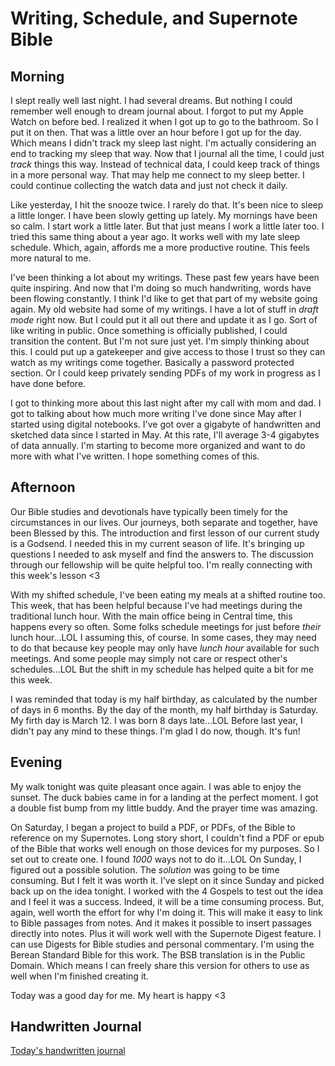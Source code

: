 # Writing, Schedule, and Supernote Bible

## Morning

I slept really well last night. I had several dreams. But nothing I could remember well enough to dream journal about. I forgot to put my Apple Watch on before bed. I realized it when I got up to go to the bathroom. So I put it on then. That was a little over an hour before I got up for the day. Which means I didn't track my sleep last night. I'm actually considering an end to tracking my sleep that way. Now that I journal all the time, I could just *track* things this way. Instead of technical data, I could keep track of things in a more personal way. That may help me connect to my sleep better. I could continue collecting the watch data and just not check it daily.

Like yesterday, I hit the snooze twice. I rarely do that. It's been nice to sleep a little longer. I have been slowly getting up lately. My mornings have been so calm. I start work a little later. But that just means I work a little later too. I tried this same thing about a year ago. It works well with my late sleep schedule. Which, again, affords me a more productive routine. This feels more natural to me.

I've been thinking a lot about my writings. These past few years have been quite inspiring. And now that I'm doing so much handwriting, words have been flowing constantly. I think I'd like to get that part of my website going again. My old website had some of my writings. I have a lot of stuff in *draft mode* right now. But I could put it all out there and update it as I go. Sort of like writing in public. Once something is officially published, I could transition the content. But I'm not sure just yet. I'm simply thinking about this. I could put up a gatekeeper and give access to those I trust so they can watch as my writings come together. Basically a password protected section. Or I could keep privately sending PDFs of my work in progress as I have done before.

I got to thinking more about this last night after my call with mom and dad. I got to talking about how much more writing I've done since May after I started using digital notebooks. I've got over a gigabyte of handwritten and sketched data since I started in May. At this rate, I'll average 3-4 gigabytes of data annually. I'm starting to become more organized and want to do more with what I've written. I hope something comes of this.

## Afternoon

Our Bible studies and devotionals have typically been timely for the circumstances in our lives. Our journeys, both separate and together, have been Blessed by this. The introduction and first lesson of our current study is a Godsend. I needed this in my current season of life. It's bringing up questions I needed to ask myself and find the answers to. The discussion through our fellowship will be quite helpful too. I'm really connecting with this week's lesson <3

With my shifted schedule, I've been eating my meals at a shifted routine too. This week, that has been helpful because I've had meetings during the traditional lunch hour. With the main office being in Central time, this happens every so often. Some folks schedule meetings for just before *their* lunch hour...LOL I assuming this, of course. In some cases, they may need to do that because key people may only have  *lunch hour* available for such meetings. And some people may simply not care or respect other's schedules...LOL But the shift in my schedule has helped quite a bit for me this week.

I was reminded that today is my half birthday, as calculated by the number of days in 6 months. By the day of the month, my half birthday is Saturday. My firth day is March 12. I was born 8 days late...LOL Before last year, I didn't pay any mind to these things. I'm glad I do now, though. It's fun!

## Evening

My walk tonight was quite pleasant once again. I was able to enjoy the sunset. The duck babies came in for a landing at the perfect moment. I got a double fist bump from my little buddy. And the prayer time was amazing.

On Saturday, I began a project to build a PDF, or PDFs, of the Bible to reference on my Supernotes. Long story short, I couldn't find a PDF or epub of the Bible that works well enough on those devices for my purposes. So I set out to create one. I found *1000* ways not to do it...LOL On Sunday, I figured out a possible solution. The *solution* was going to be time consuming. But I felt it was worth it. I've slept on it since Sunday and picked back up on the idea tonight. I worked with the 4 Gospels to test out the idea and I feel it was a success. Indeed, it will be a time consuming process. But, again, well worth the effort for why I'm doing it. This will make it easy to link to Bible passages from notes. And it makes it possible to insert passages directly into notes. Plus it will work well with the Supernote Digest feature. I can use Digests for Bible studies and personal commentary. I'm using the Berean Standard Bible for this work. The BSB translation is in the Public Domain. Which means I can freely share this version for others to use as well when I'm finished creating it.

Today was a good day for me. My heart is happy <3

## Handwritten Journal

[Today's handwritten journal](/media/blog/2025/09/20250918.pdf)